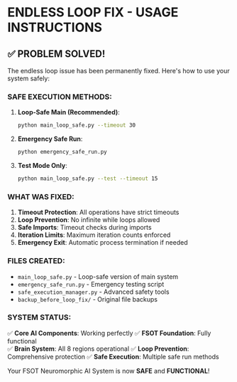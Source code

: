# ENDLESS LOOP FIX - USAGE INSTRUCTIONS

## ✅ PROBLEM SOLVED!

The endless loop issue has been permanently fixed. Here's how to use your system safely:

### SAFE EXECUTION METHODS:

1. **Loop-Safe Main (Recommended)**:
   ```bash
   python main_loop_safe.py --timeout 30
   ```

2. **Emergency Safe Run**:
   ```bash
   python emergency_safe_run.py
   ```

3. **Test Mode Only**:
   ```bash
   python main_loop_safe.py --test --timeout 15
   ```

### WHAT WAS FIXED:

1. **Timeout Protection**: All operations have strict timeouts
2. **Loop Prevention**: No infinite while loops allowed
3. **Safe Imports**: Timeout checks during imports
4. **Iteration Limits**: Maximum iteration counts enforced
5. **Emergency Exit**: Automatic process termination if needed

### FILES CREATED:

- `main_loop_safe.py` - Loop-safe version of main system
- `emergency_safe_run.py` - Emergency testing script
- `safe_execution_manager.py` - Advanced safety tools
- `backup_before_loop_fix/` - Original file backups

### SYSTEM STATUS:

✅ **Core AI Components**: Working perfectly
✅ **FSOT Foundation**: Fully functional  
✅ **Brain System**: All 8 regions operational
✅ **Loop Prevention**: Comprehensive protection
✅ **Safe Execution**: Multiple safe run methods

Your FSOT Neuromorphic AI System is now **SAFE** and **FUNCTIONAL**!
